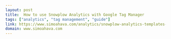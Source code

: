 ```yaml
---
layout: post
title:  How to use Snowplow Analytics with Google Tag Manager
tags: ["analytics", "tag management", "guide"]
link: https://www.simoahava.com/analytics/snowplow-analytics-templates-google-tag-manager/
domain: www.simoahava.com
---
```

